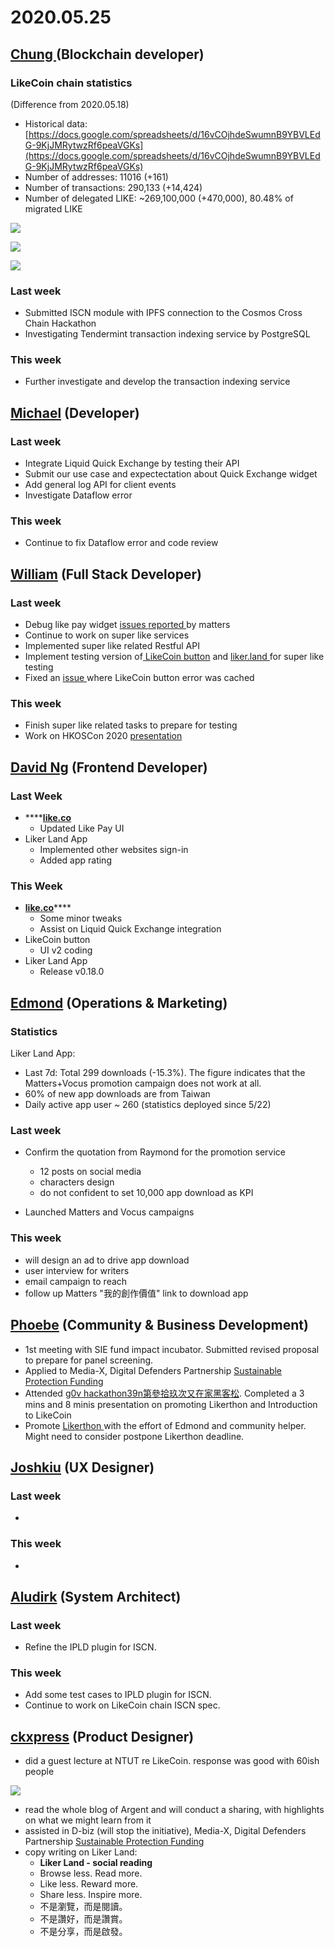 # 2020.05.25



## [Chung ](https://like.co/chungwu)\(Blockchain developer\)

### LikeCoin chain statistics

\(Difference from 2020.05.18\)

* Historical data: [https://docs.google.com/spreadsheets/d/16vCOjhdeSwumnB9YBVLEdG-9KjJMRytwzRf6peaVGKs](https://docs.google.com/spreadsheets/d/16vCOjhdeSwumnB9YBVLEdG-9KjJMRytwzRf6peaVGKs)
* Number of addresses: 11016 \(+161\)
* Number of transactions: 290,133 \(+14,424\)
* Number of delegated LIKE: ~269,100,000 \(+470,000\), 80.48% of migrated LIKE

![](../.gitbook/assets/image%20%2842%29.png)

![](../.gitbook/assets/image%20%2843%29.png)

![](../.gitbook/assets/image%20%2841%29.png)

### Last week

* Submitted ISCN module with IPFS connection to the Cosmos Cross Chain Hackathon
* Investigating Tendermint transaction indexing service by PostgreSQL

### This week

* Further investigate and develop the transaction indexing service

## [Michael](httsp://like.co/michaelcheung) \(Developer\)

### Last week

* Integrate Liquid Quick Exchange by testing their API
* Submit our use case and expectectation about Quick Exchange widget
* Add general log API for client events
* Investigate Dataflow error

### This week

* Continue to fix Dataflow error and code review

## [William](https://like.co/williamchong007) \(Full Stack Developer\)

### Last week

* Debug like pay widget [issues ](https://github.com/likecoin/like-co/pull/1428)[reported ](https://github.com/likecoin/likecoin-api-public/pull/147)by matters
* Continue to work on super like services
* Implemented super like related Restful API
* Implement testing version of[ LikeCoin button](https://github.com/likecoin/likecoin-button/pull/263) and [liker.land ](https://github.com/likecoin/liker-land/pull/257)for super like testing
* Fixed an [issue ](https://github.com/likecoin/likecoin-button/pull/260)where LikeCoin button error was cached

### This week

* Finish super like related tasks to prepare for testing
* Work on HKOSCon 2020 [presentation](https://hkoscon.org/2020/topics/open-default-trying-run-startup-open-source-culture-mind)

## [David Ng](https://github.com/nwingt) \(Frontend Developer\)

### Last Week

* \*\*\*\*[**like.co**](https://like.co)
  * Updated Like Pay UI
* Liker Land App
  * Implemented other websites sign-in
  * Added app rating

### This Week

* [**like.co**](https://like.co)\*\*\*\*
  * Some minor tweaks
  * Assist on Liquid Quick Exchange integration
* LikeCoin button
  * UI v2 coding
* Liker Land App
  * Release v0.18.0

## [E**dmond**](https://like.co/edmondyu) **\(Operations & Marketing\)**

### **Statistics**

Liker Land App:

* Last 7d: Total 299 downloads \(-15.3%\).  The figure indicates that the Matters+Vocus promotion campaign does not work at all. 
* 60% of new app downloads are from Taiwan
* Daily active app user ~ 260 \(statistics deployed since 5/22\)

### **Last week**

* Confirm the quotation from Raymond for the promotion service

  * 12 posts on social media
  * characters design
  * do not confident to set 10,000 app download as KPI

* Launched Matters and Vocus campaigns

### This week

* will design an ad to drive app download
* user interview for writers
* email campaign to reach
* follow up Matters "我的創作價值" link to download app

## [Phoebe](https://like.co/phoebe_fb) \(Community & Business Development\) <a id="fbf6"></a>

* 1st meeting with SIE fund impact incubator. Submitted revised proposal to prepare for panel screening. 
* Applied to Media-X, Digital Defenders Partnership [Sustainable Protection Funding](https://www.digitaldefenders.org/funding/sustainable-protection-funding/)
* Attended [g0v hackathon39n第參拾玖次又在家黑客松](https://docs.google.com/spreadsheets/d/1FZag4UTdaVUfdjBiVACRceoWhqTTGrW-fTHok_cYgkI/edit?pli=1#gid=1). Completed a 3 mins and 8 minis presentation on promoting Likerthon and Introduction to LikeCoin 
* Promote [Likerthon ](https://github.com/likecoin/likerthon)with the effort of Edmond and community helper. Might need to consider postpone Likerthon deadline.

## [Joshkiu](https://like.co/joshkiu) \(UX Designer\)

### Last week

* 
### This week

* 
## [Aludirk](https://like.co/aludirk) \(System Architect\) <a id="fbf6"></a>

### Last week

* Refine the IPLD plugin for ISCN.

### This week

* Add some test cases to IPLD plugin for ISCN.
* Continue to work on LikeCoin chain ISCN spec.

## [ckxpress](https://like.co/ckxpress) \(Product Designer\) <a id="fbf6"></a>

* did a guest lecture at NTUT re LikeCoin. response was good with 60ish people

![](../.gitbook/assets/99295070_1889167207884846_2634685513784623104_n-1-edited.png)

* read the whole blog of Argent and will conduct a sharing, with highlights on what we might learn from it
* assisted in D-biz \(will stop the initiative\), Media-X, Digital Defenders Partnership [Sustainable Protection Funding](https://www.digitaldefenders.org/funding/sustainable-protection-funding/)
* copy writing on Liker Land:
  * **Liker Land - social reading**
  * Browse less. Read more.
  * Like less. Reward more.
  * Share less. Inspire more.
  * 不是瀏覽，而是閱讀。
  * 不是讚好，而是讚賞。
  * 不是分享，而是啟發。

